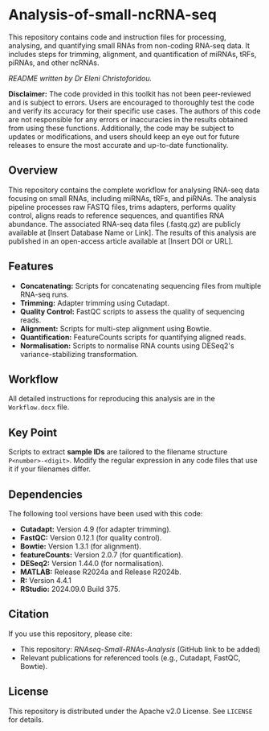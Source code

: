 # Analysis-of-small-ncRNA-seq
This repository contains code and instruction files for processing, analysing, and quantifying small RNAs from non-coding RNA-seq data. It includes steps for trimming, alignment, and quantification of miRNAs, tRFs, piRNAs, and other ncRNAs.

_README written by Dr Eleni Christoforidou._

**Disclaimer:** The code provided in this toolkit has not been peer-reviewed and is subject to errors. Users are encouraged to thoroughly test the code and verify its accuracy for their specific use cases. The authors of this code are not responsible for any errors or inaccuracies in the results obtained from using these functions. Additionally, the code may be subject to updates or modifications, and users should keep an eye out for future releases to ensure the most accurate and up-to-date functionality.

## Overview
This repository contains the complete workflow for analysing RNA-seq data focusing on small RNAs, including miRNAs, tRFs, and piRNAs. The analysis pipeline processes raw FASTQ files, trims adapters, performs quality control, aligns reads to reference sequences, and quantifies RNA abundance. The associated RNA-seq data files (.fastq.gz) are publicly available at [Insert Database Name or Link]. The results of this analysis are published in an open-access article available at [Insert DOI or URL].

## Features
- **Concatenating:** Scripts for concatenating sequencing files from multiple RNA-seq runs.
- **Trimming:** Adapter trimming using Cutadapt.
- **Quality Control:** FastQC scripts to assess the quality of sequencing reads.
- **Alignment:** Scripts for multi-step alignment using Bowtie.
- **Quantification:** FeatureCounts scripts for quantifying aligned reads.
- **Normalisation:** Scripts to normalise RNA counts using DESeq2's variance-stabilizing transformation.

## Workflow
All detailed instructions for reproducing this analysis are in the `Workflow.docx` file.

## Key Point
Scripts to extract **sample IDs** are tailored to the filename structure `P<number>-<digit>`. Modify the regular expression in any code files that use it if your filenames differ.

## Dependencies
The following tool versions have been used with this code:
- **Cutadapt:** Version 4.9 (for adapter trimming).
- **FastQC:** Version 0.12.1 (for quality control).
- **Bowtie:** Version 1.3.1 (for alignment).
- **featureCounts:** Version 2.0.7 (for quantification).
- **DESeq2:** Version 1.44.0 (for normalisation).
- **MATLAB:** Release R2024a and Release R2024b.
- **R:** Version 4.4.1
- **RStudio:** 2024.09.0 Build 375.

## Citation
If you use this repository, please cite:
- This repository: *RNAseq-Small-RNAs-Analysis* (GitHub link to be added)
- Relevant publications for referenced tools (e.g., Cutadapt, FastQC, Bowtie).

## License
This repository is distributed under the Apache v2.0 License. See `LICENSE` for details.
